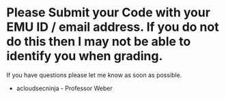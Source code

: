 # Please Submit your Code with your EMU ID / email address. If you do not do this then I may not be able to identify you when grading.

If you have questions please let me know as soon as possible.

- acloudsecninja - Professor Weber